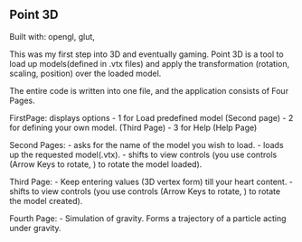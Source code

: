 Point 3D
---------

Built with: opengl, glut, 

This was my first step into 3D and eventually gaming.
Point 3D is a tool to load up models(defined in .vtx files) and apply the transformation (rotation, scaling, position) over the loaded model.

The entire code is written into one file, and the application consists of Four Pages.

FirstPage: displays options
	- 1 for Load predefined model (Second page)
	- 2 for defining your own model. (Third Page)
	- 3 for Help (Help Page)

Second Pages: 
    - asks for the name of the model you wish to load.
	- loads up the requested model(.vtx).
	- shifts to view controls (you use controls (Arrow Keys to rotate, ) to rotate the model loaded).

Third Page:
	- Keep entering values (3D vertex form) till your heart content.
	- shifts to view controls (you use controls (Arrow Keys to rotate, ) to rotate the model created).
	
Fourth Page:
	- Simulation of gravity. Forms a trajectory of a particle acting under gravity.

